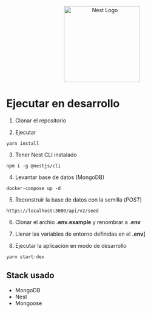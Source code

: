 <p align="center">
  <a href="http://nestjs.com/" target="blank"><img src="https://nestjs.com/img/logo-small.svg" width="200" alt="Nest Logo" /></a>
</p>

# Ejecutar en desarrollo

1. Clonar el repositorio

2. Ejecutar
```
yarn install
```
3. Tener Nest CLI instalado
```
npm i -g @nestjs/cli
```
4. Levantar base de datos (MongoDB)
```
docker-compose up -d
```
5. Reconstruir la base de datos con la semilla (*POST*)
```
https://localhost:3000/api/v2/seed
```
6. Clonar el archio __.env.example__ y renombrar a __.env__

7. Llenar las variables de entorno definidas en el __.env__]
8. Ejecutar la aplicación en modo de desarrollo
```
yarn start:dev
```


## Stack usado

* MongoDB
* Nest
* Mongoose